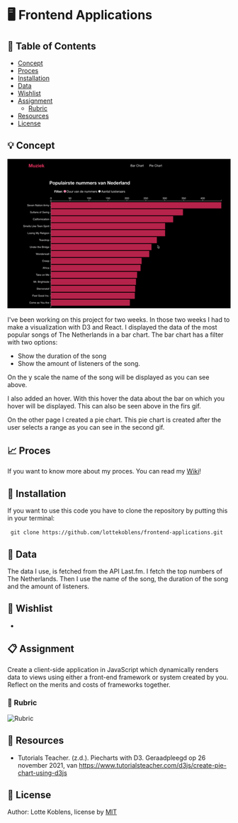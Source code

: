 # :desktop_computer: Frontend Applications

## :bookmark_tabs:	 Table of Contents

* [Concept](https://github.com/lottekoblens/frontend-applications#bulb-concept)
* [Proces](https://github.com/lottekoblens/frontend-applications#chart_with_upwards_trend-proces)
* [Installation](https://github.com/lottekoblens/frontend-applications#wrench-installation)
* [Data](https://github.com/lottekoblens/frontend-applications/#file_folder-data)
* [Wishlist](https://github.com/lottekoblens/frontend-applications#pencil-wishlist)
* [Assignment](https://github.com/lottekoblens/frontend-applications#clipboard-assignment)
  * [Rubric](https://github.com/lottekoblens/frontend-applications#page_facing_up-rubric)
* [Resources](https://github.com/lottekoblens/frontend-applications#mag_right-resources)
* [License](https://github.com/lottekoblens/frontend-applications#page_with_curl-license)

## :bulb: Concept

![Concept](https://github.com/lottekoblens/frontend-applications/blob/main/barchart.gif)

I've been working on this project for two weeks. In those two weeks I had to make a visualization with D3 and React. I displayed the data of the most popular songs of The Netherlands in a bar chart. The bar chart has a filter with two options:

* Show the duration of the song
* Show the amount of listeners of the song.

On the y scale the name of the song will be displayed as you can see above. 

I also added an hover. With this hover the data about the bar on which you hover will be displayed. This can also be seen above in the firs gif.

On the other page I created a pie chart. This pie chart is created after the user selects a range as you can see in the second gif.

## :chart_with_upwards_trend: Proces

If you want to know more about my proces. You can read my [Wiki](https://github.com/lottekoblens/frontend-applications/wiki)!

## :wrench: Installation

If you want to use this code you have to clone the repository by putting this in your terminal: 

``` git clone https://github.com/lottekoblens/frontend-applications.git```

## :file_folder:	 Data

The data I use, is fetched from the API Last.fm. I fetch the top numbers of The Netherlands. Then I use the name of the song, the duration of the song and the amount of listeners.


## :pencil: Wishlist

* 

## :clipboard: Assignment

Create a client-side application in JavaScript which dynamically renders data to views using either a front-end framework or system created by you. Reflect on the merits and costs of frameworks together.

### :page_facing_up: Rubric

![Rubric](./Rubric.png)

## :mag_right: Resources

* Tutorials Teacher. (z.d.). Piecharts with D3. Geraadpleegd op 26 november 2021, van https://www.tutorialsteacher.com/d3js/create-pie-chart-using-d3js

## :page_with_curl: License

Author: Lotte Koblens, license by [MIT](https://github.com/lottekoblens/frontend-applications/blob/main/LICENSE)
